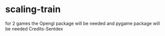 # scaling-train
for 2 games the Opengl package will be needed and pygame package will be needed Credits-Sentdex
